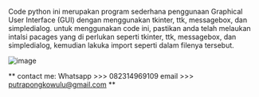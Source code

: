 Code python ini merupakan program sederhana penggunaan Graphical User Interface (GUI) dengan menggunakan tkinter, ttk, messagebox, dan simpledialog.
untuk menggunakan code ini, pastikan anda telah melaukan intalsi pacages yang di perlukan seperti tkinter, ttk, messagebox, dan simpledialog, kemudian lakuka import seperti dalam filenya tersebut.

![image](https://github.com/user-attachments/assets/55c3a606-3a52-4b4e-a571-f56d1d043a50)

**
contact me:
Whatsapp >>> 082314969109
email    >>> putrapongkowulu@gmail.com
**
